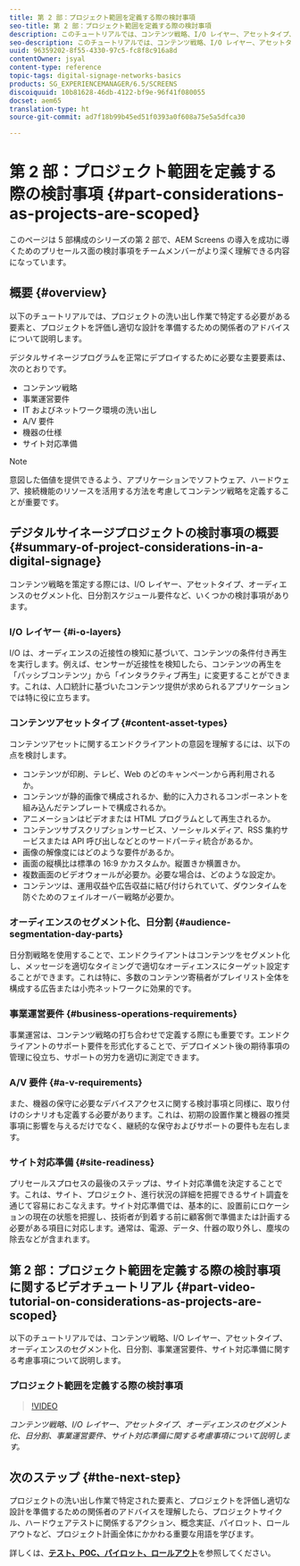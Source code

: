 ```yaml
---
title: 第 2 部：プロジェクト範囲を定義する際の検討事項
seo-title: 第 2 部：プロジェクト範囲を定義する際の検討事項
description: このチュートリアルでは、コンテンツ戦略、I/O レイヤー、アセットタイプ、オーディエンスのセグメント化、日分割、事業運営要件、サイト対応準備に関する考慮事項について説明します。
seo-description: このチュートリアルでは、コンテンツ戦略、I/O レイヤー、アセットタイプ、オーディエンスのセグメント化、日分割、事業運営要件、サイト対応準備に関する考慮事項について説明します。
uuid: 96359202-8f55-4330-97c5-fc8f8c916a8d
contentOwner: jsyal
content-type: reference
topic-tags: digital-signage-networks-basics
products: SG_EXPERIENCEMANAGER/6.5/SCREENS
discoiquuid: 10b81628-46db-4122-bf9e-96f41f080055
docset: aem65
translation-type: ht
source-git-commit: ad7f18b99b45ed51f0393a0f608a75e5a5dfca30

---
```



# 第 2 部：プロジェクト範囲を定義する際の検討事項 {#part-considerations-as-projects-are-scoped}

このページは 5 部構成のシリーズの第 2 部で、AEM Screens の導入を成功に導くためのプリセールス面の検討事項をチームメンバーがより深く理解できる内容になっています。

## 概要 {#overview}

以下のチュートリアルでは、プロジェクトの洗い出し作業で特定する必要がある要素と、プロジェクトを評価し適切な設計を準備するための関係者のアドバイスについて説明します。

デジタルサイネージプログラムを正常にデプロイするために必要な主要要素は、次のとおりです。

* コンテンツ戦略
* 事業運営要件
* IT およびネットワーク環境の洗い出し
* A/V 要件
* 機器の仕様
* サイト対応準備

>[!NOTE]
>
>意図した価値を提供できるよう、アプリケーションでソフトウェア、ハードウェア、接続機能のリソースを活用する方法を考慮してコンテンツ戦略を定義することが重要です。

## デジタルサイネージプロジェクトの検討事項の概要 {#summary-of-project-considerations-in-a-digital-signage}

コンテンツ戦略を策定する際には、I/O レイヤー、アセットタイプ、オーディエンスのセグメント化、日分割スケジュール要件など、いくつかの検討事項があります。

### I/O レイヤー {#i-o-layers}

I/O は、オーディエンスの近接性の検知に基づいて、コンテンツの条件付き再生を実行します。例えば、センサーが近接性を検知したら、コンテンツの再生を「パッシブコンテンツ」から「インタラクティブ再生」に変更することができます。これは、人口統計に基づいたコンテンツ提供が求められるアプリケーションでは特に役に立ちます。

### コンテンツアセットタイプ {#content-asset-types}

コンテンツアセットに関するエンドクライアントの意図を理解するには、以下の点を検討します。

* コンテンツが印刷、テレビ、Web のどのキャンペーンから再利用されるか。
* コンテンツが静的画像で構成されるか、動的に入力されるコンポーネントを組み込んだテンプレートで構成されるか。
* アニメーションはビデオまたは HTML プログラムとして再生されるか。
* コンテンツサブスクリプションサービス、ソーシャルメディア、RSS 集約サービスまたは API 呼び出しなどとのサードパーティ統合があるか。
* 画像の解像度にはどのような要件があるか。
* 画面の縦横比は標準の 16:9 かカスタムか。縦置きか横置きか。
* 複数画面のビデオウォールが必要か。必要な場合は、どのような設定か。
* コンテンツは、運用収益や広告収益に結び付けられていて、ダウンタイムを防ぐためのフェイルオーバー戦略が必要か。

### オーディエンスのセグメント化、日分割 {#audience-segmentation-day-parts}

日分割戦略を使用することで、エンドクライアントはコンテンツをセグメント化し、メッセージを適切なタイミングで適切なオーディエンスにターゲット設定することができます。これは特に、多数のコンテンツ寄稿者がプレイリスト全体を構成する広告または小売ネットワークに効果的です。

### 事業運営要件 {#business-operations-requirements}

事業運営は、コンテンツ戦略の打ち合わせで定義する際にも重要です。エンドクライアントのサポート要件を形式化することで、デプロイメント後の期待事項の管理に役立ち、サポートの労力を適切に測定できます。

### A/V 要件 {#a-v-requirements}

また、機器の保守に必要なデバイスアクセスに関する検討事項と同様に、取り付けのシナリオも定義する必要があります。これは、初期の設置作業と機器の推奨事項に影響を与えるだけでなく、継続的な保守およびサポートの要件も左右します。

### サイト対応準備 {#site-readiness}

プリセールスプロセスの最後のステップは、サイト対応準備を決定することです。これは、サイト、プロジェクト、進行状況の詳細を把握できるサイト調査を通じて容易におこなえます。サイト対応準備では、基本的に、設置前にロケーションの現在の状態を把握し、技術者が到着する前に顧客側で準備または計画する必要がある項目に対応します。通常は、電源、データ、什器の取り外し、塵埃の除去などが含まれます。

## 第 2 部：プロジェクト範囲を定義する際の検討事項に関するビデオチュートリアル {#part-video-tutorial-on-considerations-as-projects-are-scoped}

以下のチュートリアルでは、コンテンツ戦略、I/O レイヤー、アセットタイプ、オーディエンスのセグメント化、日分割、事業運営要件、サイト対応準備に関する考慮事項について説明します。

### プロジェクト範囲を定義する際の検討事項

>[!VIDEO](https://video.tv.adobe.com/v/28380?captions=jpn)

*コンテンツ戦略、I/O レイヤー、アセットタイプ、オーディエンスのセグメント化、日分割、事業運営要件、サイト対応準備に関する考慮事項について説明します。*

## 次のステップ {#the-next-step}

プロジェクトの洗い出し作業で特定された要素と、プロジェクトを評価し適切な設計を準備するための関係者のアドバイスを理解したら、プロジェクトサイクル、ハードウェアテストに関係するアクション、概念実証、パイロット、ロールアウトなど、プロジェクト計画全体にかかわる重要な用語を学びます。

詳しくは、**[テスト、POC、パイロット、ロールアウト](testing-pocs-pilots-rollouts.md)**&#x200B;を参照してください。
